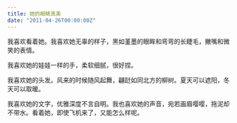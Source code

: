 ```yaml
---
title: 她的眼睛真美
date: "2011-04-26T00:00:00Z"
---
```


我喜欢看着她。我喜欢她无辜的样子，黑如堇墨的眼眸和弯弯的长睫毛，撇嘴和微笑的表情。

我喜欢她的娃娃一样的手，柔软细腻，很好捏。

我喜欢她的头发。风来的时候随风起舞，翩跹如同北方的柳树。夏天可以遮阳，冬天可以取暖。

我喜欢她的文字，优雅深度不言自明。我也喜欢她的声音，宛若画眉嘤嘤，拖泥却不带水。看着她，即使飞机来了，又能怎么样呢。
